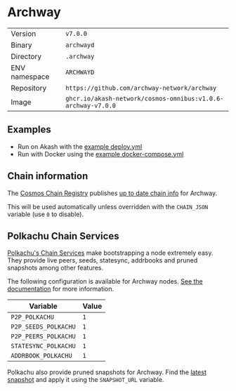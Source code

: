 # Archway

| | |
|---|---|
|Version|`v7.0.0`|
|Binary|`archwayd`|
|Directory|`.archway`|
|ENV namespace|`ARCHWAYD`|
|Repository|`https://github.com/archway-network/archway`|
|Image|`ghcr.io/akash-network/cosmos-omnibus:v1.0.6-archway-v7.0.0`|

## Examples

- Run on Akash with the [example deploy.yml](./deploy.yml)
- Run with Docker using the [example docker-compose.yml](./docker-compose.yml)

## Chain information

The [Cosmos Chain Registry](https://github.com/cosmos/chain-registry) publishes [up to date chain info](https://raw.githubusercontent.com/cosmos/chain-registry/master/archway/chain.json) for Archway.

This will be used automatically unless overridden with the `CHAIN_JSON` variable (use `0` to disable).

## Polkachu Chain Services

[Polkachu's Chain Services](https://www.polkachu.com/) make bootstrapping a node extremely easy. They provide live peers, seeds, statesync, addrbooks and pruned snapshots among other features.

The following configuration is available for Archway nodes. [See the documentation](../README.md#polkachu-services) for more information.

|Variable|Value|
|---|---|
|`P2P_POLKACHU`|`1`|
|`P2P_SEEDS_POLKACHU`|`1`|
|`P2P_PEERS_POLKACHU`|`1`|
|`STATESYNC_POLKACHU`|`1`|
|`ADDRBOOK_POLKACHU`|`1`|

Polkachu also provide pruned snapshots for Archway. Find the [latest snapshot](https://polkachu.com/tendermint_snapshots/akash) and apply it using the `SNAPSHOT_URL` variable.
